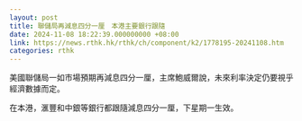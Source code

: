 ```yaml
---
layout: post
title: 聯儲局再減息四分一厘　本港主要銀行跟隨
date: 2024-11-08 18:22:39.000000000 +08:00
link: https://news.rthk.hk/rthk/ch/component/k2/1778195-20241108.htm
categories: rthk
---
```


美國聯儲局一如市場預期再減息四分一厘，主席鮑威爾說，未來利率決定仍要視乎經濟數據而定。

在本港，滙豐和中銀等銀行都跟隨減息四分一厘，下星期一生效。
